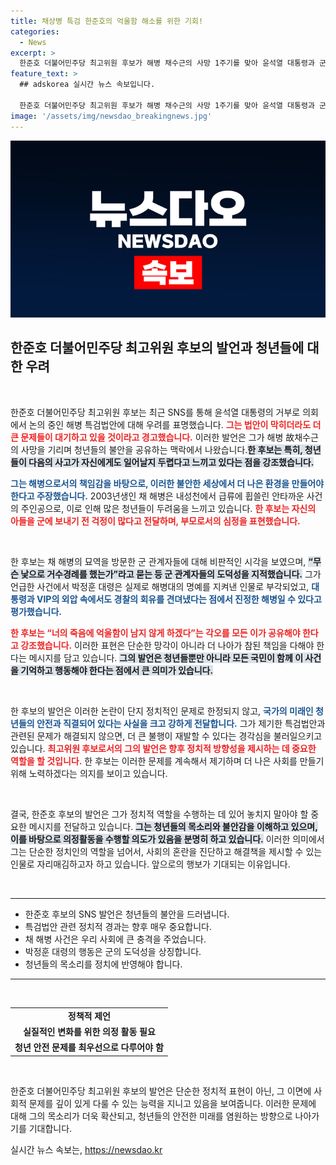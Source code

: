 ```yaml
---
title: 채상병 특검 한준호의 억울함 해소를 위한 기회!
categories:
  - News
excerpt: >
  한준호 더불어민주당 최고위원 후보가 해병 채수근의 사망 1주기를 맞아 윤석열 대통령과 군 관계자들을 성토하며 청년들의 두려움을 언급했다. “끝이 아닐 것”이라 경고하며 특검법안 재표결을 앞둔 상황에서 이들의 책임을 묻고 나섰다.
feature_text: >
  ## adskorea 실시간 뉴스 속보입니다.

  한준호 더불어민주당 최고위원 후보가 해병 채수근의 사망 1주기를 맞아 윤석열 대통령과 군 관계자들을 성토하며 청년들의 두려움을 언급했다. “끝이 아닐 것”이라 경고하며 특검법안 재표결을 앞둔 상황에서 이들의 책임을 묻고 나섰다.
image: '/assets/img/newsdao_breakingnews.jpg'
---
```


<p><img src="/assets/img/newsdao_breakingnews.jpg" alt="adskorea 속보" /></p>

<h2 data-ke-size="size26">한준호 더불어민주당 최고위원 후보의 발언과 청년들에 대한 우려</h2>

<p data-ke-size="size16">&nbsp;</p>

<p>한준호 더불어민주당 최고위원 후보는 최근 SNS를 통해 윤석열 대통령의 거부로 의회에서 논의 중인 해병 특검법안에 대해 우려를 표명했습니다. <b><span style="color: #ee2323;">그는 법안이 막히더라도 더 큰 문제들이 대기하고 있을 것이라고 경고했습니다.</span></b> 이러한 발언은 그가 해병 故채수근의 사망을 기리며 청년들의 불안을 공유하는 맥락에서 나왔습니다.<b><span style="background-color: #21538527;">한 후보는 특히, 청년들이 다음의 사고가 자신에게도 일어날지 두렵다고 느끼고 있다는 점을 강조했습니다.</span></b></p>

<p><b><span style="color: #1a5490;">그는 해병으로서의 책임감을 바탕으로, 이러한 불안한 세상에서 더 나은 환경을 만들어야 한다고 주장했습니다.</span></b> 2003년생인 채 해병은 내성천에서 급류에 휩쓸린 안타까운 사건의 주인공으로, 이로 인해 많은 청년들이 두려움을 느끼고 있습니다. <b><span style="color: #ee2323;">한 후보는 자신의 아들을 군에 보내기 전 걱정이 많다고 전달하며, 부모로서의 심정을 표현했습니다.</span></b></p>

<p data-ke-size="size16">&nbsp;</p>

<p>한 후보는 채 해병의 묘역을 방문한 군 관계자들에 대해 비판적인 시각을 보였으며, <b><span style="background-color: #21538527;">“무슨 낯으로 거수경례를 했는가”라고 묻는 등 군 관계자들의 도덕성을 지적했습니다.</span></b> 그가 언급한 사건에서 박정훈 대령은 실제로 해병대의 명예를 지켜낸 인물로 부각되었고, <b><span style="color: #1a5490;">대통령과 VIP의 외압 속에서도 경찰의 회유를 견뎌냈다는 점에서 진정한 해병일 수 있다고 평가했습니다.</span></b></p>

<p><b><span style="color: #ee2323;">한 후보는 “너의 죽음에 억울함이 남지 않게 하겠다”는 각오를 모든 이가 공유해야 한다고 강조했습니다.</span></b> 이러한 표현은 단순한 망각이 아니라 더 나아가 참된 책임을 다해야 한다는 메시지를 담고 있습니다. <b><span style="background-color: #21538527;">그의 발언은 청년들뿐만 아니라 모든 국민이 함께 이 사건을 기억하고 행동해야 한다는 점에서 큰 의미가 있습니다.</span></b></p>

<p data-ke-size="size16">&nbsp;</p>

<p>한 후보의 발언은 이러한 논란이 단지 정치적인 문제로 한정되지 않고, <b><span style="color: #1a5490;">국가의 미래인 청년들의 안전과 직결되어 있다는 사실을 크고 강하게 전달합니다.</span></b> 그가 제기한 특검법안과 관련된 문제가 해결되지 않으면, 더 큰 불행이 재발할 수 있다는 경각심을 불러일으키고 있습니다. <b><span style="color: #ee2323;">최고위원 후보로서의 그의 발언은 향후 정치적 방향성을 제시하는 데 중요한 역할을 할 것입니다.</span></b> 한 후보는 이러한 문제를 계속해서 제기하며 더 나은 사회를 만들기 위해 노력하겠다는 의지를 보이고 있습니다.</p>

<p data-ke-size="size16">&nbsp;</p>

<p>결국, 한준호 후보의 발언은 그가 정치적 역할을 수행하는 데 있어 놓치지 말아야 할 중요한 메시지를 전달하고 있습니다. <b><span style="background-color: #21538527;">그는 청년들의 목소리와 불안감을 이해하고 있으며, 이를 바탕으로 의정활동을 수행할 의도가 있음을 분명히 하고 있습니다.</span></b> 이러한 의미에서 그는 단순한 정치인의 역할을 넘어서, 사회의 혼란을 진단하고 해결책을 제시할 수 있는 인물로 자리매김하고자 하고 있습니다. 앞으로의 행보가 기대되는 이유입니다.</p>

<p data-ke-size="size16">&nbsp;</p>

<hr />

<ul>
    <li>한준호 후보의 SNS 발언은 청년들의 불안을 드러냅니다.</li>
    <li>특검법안 관련 정치적 경과는 향후 매우 중요합니다.</li>
    <li>채 해병 사건은 우리 사회에 큰 충격을 주었습니다.</li>
    <li>박정훈 대령의 행동은 군의 도덕성을 상징합니다.</li>
    <li>청년들의 목소리를 정치에 반영해야 합니다.</li>
</ul>

<hr />

<p data-ke-size="size16">&nbsp;</p>

<table style="width: 100%;">
    <tr>
        <td style="text-align: center; height: 17px;"><b>정책적 제언</b></td>
    </tr>
    <tr>
        <td style="text-align: center; height: 17px;"><b>실질적인 변화를 위한 의정 활동 필요</b></td>
    </tr>
    <tr>
        <td style="text-align: center; height: 17px;"><b>청년 안전 문제를 최우선으로 다루어야 함</b></td>
    </tr>
</table>

<p data-ke-size="size16">&nbsp;</p>

<p>한준호 더불어민주당 최고위원 후보의 발언은 단순한 정치적 표현이 아닌, 그 이면에 사회적 문제를 깊이 있게 다룰 수 있는 능력을 지니고 있음을 보여줍니다. 이러한 문제에 대해 그의 목소리가 더욱 확산되고, 청년들의 안전한 미래를 염원하는 방향으로 나아가기를 기대합니다.</p>
실시간 뉴스 속보는, <a href="https://newsdao.kr" rel="dofollow">https://newsdao.kr</a>


